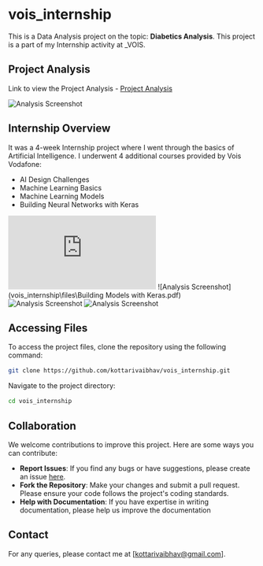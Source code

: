 # vois_internship
This is a Data Analysis project on the topic: **Diabetics Analysis**. This project is a part of my Internship activity at _VOIS.


## Project Analysis
Link to view the Project Analysis - [Project Analysis](https://kottarivaibhav.github.io/vois_internship/)

![Analysis Screenshot](https://example.com/path_to_image2.png)

## Internship Overview
It was a 4-week Internship project where I went through the basics of Artificial Intelligence. I underwent 4 additional courses provided by Vois Vodafone:
<ul>
  <li>AI Design Challenges </li>
  <li>Machine Learning Basics</li>
  <li>Machine Learning Models</li>
  <li>Building Neural Networks with Keras</li>
</ul>

![Analysis Screenshot](https://github.com/kottarivaibhav/vois_internship/blob/main/files/AI%20Design%20challenges.pdf)
![Analysis Screenshot](vois_internship\files\Building Models with Keras.pdf)
![Analysis Screenshot](https://example.com/path_to_image2.png)
![Analysis Screenshot](https://example.com/path_to_image2.png)
## Accessing Files
To access the project files, clone the repository using the following command:
```bash
git clone https://github.com/kottarivaibhav/vois_internship.git
```
Navigate to the project directory:
```bash
cd vois_internship
```
## Collaboration
We welcome contributions to improve this project. Here are some ways you can contribute:

- **Report Issues**: If you find any bugs or have suggestions, please create an issue [here](https://github.com/kottarivaibhav/vois_internship/issues).
- **Fork the Repository**: Make your changes and submit a pull request. Please ensure your code follows the project's coding standards.
- **Help with Documentation**: If you have expertise in writing documentation, please help us improve the documentation

## Contact
For any queries, please contact me at [kottarivaibhav@gmail.com].

